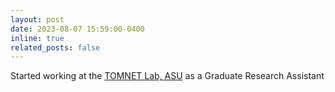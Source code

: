 ```yaml
---
layout: post
date: 2023-08-07 15:59:00-0400
inline: true
related_posts: false
---
```


Started working at the <a href="https://tomnet-utc.engineering.asu.edu/students-scholars/arizona-state-university/">TOMNET Lab, ASU</a> as a Graduate Research Assistant
